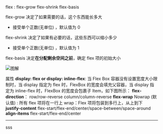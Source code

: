 flex : flex-grow flex-shrink flex-basis

flex-grow 决定了如果需要的话，这个东西能长多大

- 接受单个正数(无单位) ，默认值为 0

flex-shrink 决定了如果有必要的话，这些东西可以缩小多少

- 接受单个正数(无单位) ，默认值为 1

flex-basis 决定**在分配剩余空间之前**，确定 flex 项的初始大小

![图解](https://www.30secondsofcode.org/assets/blog_images/flexbox-diagram.webp)

属性
**display: flex or display: inline-flex**:
当 Flex Box 容器没有设置宽度大小限制时，当 display 指定为 flex 时，FlexBox 的宽度会填充父容器，当 display 指定为 inline-flex 时，FlexBox 的宽度会包裹子 Item，如下图所示：
**flex-direction**：
row/row-reverse
column/column-reverse
**flex-wrap**
Nowrap (默认值) : 所有 flex 项将在一行上
wrap：Flex 项将包装到多行上，从上到下
**justify-content**
flex-start/flex-end/center/space-between/space-around
**align-items**
flex-start/flex-end/center

---

sss
